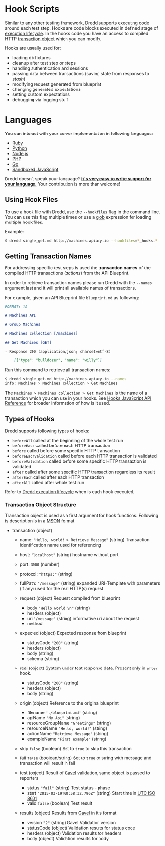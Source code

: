 # Hook Scripts

Similar to any other testing framework, Dredd supports executing code around each test step.
Hooks are code blocks executed in defined stage of [execution lifecycle](usage.md#dredd-execution-lifecycle).
In the hooks code you have an access to compiled HTTP [transaction object](#transaction-object-structure) which you can modify.

Hooks are usually used for:

- loading db fixtures
- cleanup after test step or steps
- handling authentication and sessions
- passing data between transactions (saving state from responses to _stash_)
- modifying request generated from blueprint
- changing generated expectations
- setting custom expectations
- debugging via logging stuff

# Languages

You can interact with your server implementation in following languages:

- [Ruby](hooks-ruby.md)
- [Python](hooks-python.md)
- [Node.js](hooks-nodejs.md)
- [PHP](hooks-php.md)
- [Go](hooks-go.md)
- [Sandboxed JavaScript](hooks-js-sandbox.md)

Dredd doesn't speak your language? [**It's very easy to write support for your language.**](hooks-new-language.md) Your contribution is more than welcome!


## Using Hook Files

To use a hook file with Dredd, use the `--hookfiles` flag in the command line.
You can use this flag multiple times or use a [glob](http://npmjs.com/package/glob) expression for loading multiple hook files.

Example:

```sh
$ dredd single_get.md http://machines.apiary.io --hookfiles=*_hooks.*
```

## Getting Transaction Names

For addressing specific test steps is used the __transaction names__ of the compiled HTTP transactions (_actions_) from the API Blueprint.

In order to retrieve transaction names please run Dredd with the `--names` argument last and it will print all available names of transactions.

For example, given an API Blueprint file `blueprint.md` as following:

```markdown
FORMAT: 1A

# Machines API

# Group Machines

# Machines collection [/machines]

## Get Machines [GET]

- Response 200 (application/json; charset=utf-8)

    [{"type": "bulldozer", "name": "willy"}]

```

Run this command to retrieve all transaction names:

```sh
$ dredd single_get.md http://machines.apiary.io --names
info: Machines > Machines collection > Get Machines
```

The `Machines > Machines collection > Get Machines` is the name of a transaction which you can use in your hooks.
See [Hooks JavaScript API Reference](#hooks-javascript-api-reference) for broader information of how is it used.

## Types of Hooks

Dredd supports following types of hooks:

- `beforeAll` called at the beginning of the whole test run
- `beforeEach` called before each HTTP transaction
- `before` called before some specific HTTP transaction
- `beforeEachValidation` called before each HTTP transaction is validated
- `beforeValidation` called before some specific HTTP transaction is validated
- `after` called after some specific HTTP transaction regardless its result
- `afterEach` called after each HTTP transaction
- `afterAll` called after whole test run

Refer to [Dredd execution lifecycle](usage.md#dredd-execution-lifecycle) when is each hook executed.

### Transaction Object Structure

Transaction object is used as a first argument for hook functions.
Following is description is in a [MSON](https://github.com/apiaryio/mson) format

- transaction (object)
    - name: `"Hello, world! > Retrieve Message"` (string) Transaction identification name used for referencing
    - host: `"localhost"` (string) hostname without port
    - port: `3000` (number)
    - protocol: `"https:"` (string)
    - fullPath: `"/message"` (string) expanded URI-Template with parameters (if any) used for the real HTTP(s) request

    - request (object) Request compiled from blueprint
        - body `"Hello world!\n"` (string)
        - headers (object)
        - uri `"/message"` (string) informative uri about the request
        - method

    - expected (object) Expected response from blueprint
        - statusCode `"200"` (string)
        - headers (object)
        - body (string)
        - schema (string)

    - real (object) System under test response data. Present only in `after` hook.
        - statusCode `"200"` (string)
        - headers (object)
        - body (string)

    - origin (object)  Reference to the original blueprint
        - filename `"./blueprint.md"` (string)
        - apiName `"My Api"` (string)
        - resourceGroupName `"Greetings"` (string)
        - resourceName `"Hello, world!"` (string)
        - actionName `"Retrieve Message"` (string)
        - exampleName `"First example"` (string)

    - skip `false` (boolean) Set to `true` to skip this transaction
    - fail `false` (boolean/string) Set to `true` or string with message and transaction will result in fail

    - test (object) Result of [Gavel][] validation, same object is passed to reporters
        - status `"fail"` (string) Test status - phase
        - start `"2015-03-19T00:58:32.796Z"` (string) Start time in [UTC ISO 8601][]
        - valid `false` (boolean) Test result

    - results (object) Results from [Gavel][] in it's format
        - version `"2"` (string) Gavel Validation version
        - statusCode (object) Validation results for status code
        - headers (object) Validation results for headers
        - body (object) Validation results for body

[UTC ISO 8601]: http://wikipedia.org/wiki/ISO_8601
[Gavel]: https://www.relishapp.com/apiary/gavel/docs

